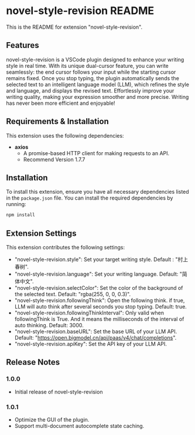 # novel-style-revision README

This is the README for extension "novel-style-revision".

## Features

novel-style-revision is a VSCode plugin designed to enhance your writing style in real time. With its unique dual-cursor feature, you can write seamlessly: the end cursor follows your input while the starting cursor remains fixed. Once you stop typing, the plugin automatically sends the selected text to an intelligent language model (LLM), which refines the style and language, and displays the revised text. Effortlessly improve your writing quality, making your expression smoother and more precise. Writing has never been more efficient and enjoyable!


## Requirements & Installation

This extension uses the following dependencies:
* **axios**
    * A promise-based HTTP client for making requests to an API.
    * Recommend Version 1.7.7

## Installation

To install this extension, ensure you have all necessary dependencies listed in the `package.json` file. You can install the required dependencies by running:

```bash
npm install
```

## Extension Settings

This extension contributes the following settings:

* "novel-style-revision.style": Set your target writing style. Default : "村上春树".
* "novel-style-revision.language": Set your writing language. Default: "简体中文".
* "novel-style-revision.selectColor": Set the color of the background of the selected text. Default: "rgba(255, 0, 0, 0.3)".
* "novel-style-revision.followingThink": Open the following think. if true, LLM will auto think after several seconds you stop typing. Default: true.
* "novel-style-revision.followingThinkInterval": Only valid when followingThink is True. And it means the milliseconds of the interval of auto thinking. Default: 3000.
* "novel-style-revision.baseURL": Set the base URL of your LLM API. Default: "https://open.bigmodel.cn/api/paas/v4/chat/completions".
* "novel-style-revision.apiKey": Set the API key of your LLM API.

## Release Notes

### 1.0.0
* Initial release of novel-style-revision

### 1.0.1
* Optimize the GUI of the plugin.
* Support multi-document autocomplete state caching.


